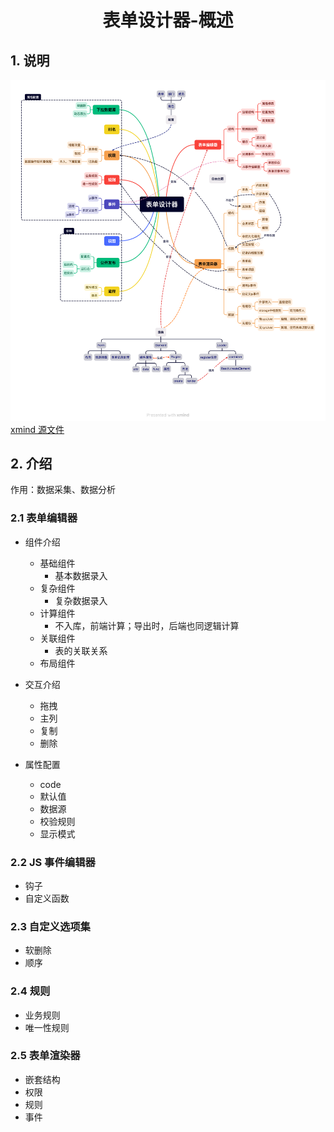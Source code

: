 # <center>表单设计器-概述</center>

## 1. 说明

![思维导图](../../assets/experience/form-design.png)
[xmind 源文件](../../assets/experience/form-design.xmind)

## 2. 介绍

作用：数据采集、数据分析

### 2.1 表单编辑器

- 组件介绍

  - 基础组件
    - 基本数据录入
  - 复杂组件
    - 复杂数据录入
  - 计算组件
    - 不入库，前端计算；导出时，后端也同逻辑计算
  - 关联组件
    - 表的关联关系
  - 布局组件

- 交互介绍

  - 拖拽
  - 主列
  - 复制
  - 删除

- 属性配置

  - code
  - 默认值
  - 数据源
  - 校验规则
  - 显示模式

### 2.2 JS 事件编辑器

- 钩子
- 自定义函数

### 2.3 自定义选项集

- 软删除
- 顺序

### 2.4 规则

- 业务规则
- 唯一性规则

### 2.5 表单渲染器

- 嵌套结构
- 权限
- 规则
- 事件
